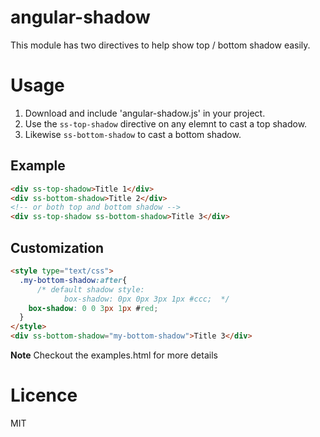 angular-shadow
==============

This module has two directives to help show top / bottom shadow easily.



# Usage

1. Download and include 'angular-shadow.js' in your project.
2. Use the ``ss-top-shadow`` directive on any elemnt to cast a top shadow.
3. Likewise ``ss-bottom-shadow`` to cast a bottom shadow.

## Example

```html
<div ss-top-shadow>Title 1</div>
<div ss-bottom-shadow>Title 2</div>
<!-- or both top and bottom shadow -->
<div ss-top-shadow ss-bottom-shadow>Title 3</div>
```

## Customization

```html
<style type="text/css">
  .my-bottom-shadow:after{
      /* default shadow style:
            box-shadow: 0px 0px 3px 1px #ccc;  */
    box-shadow: 0 0 3px 1px #red;
  }
</style>
<div ss-bottom-shadow="my-bottom-shadow">Title 3</div>
```
**Note** Checkout the examples.html for more details

# Licence

MIT
